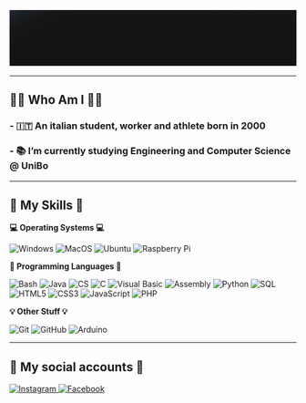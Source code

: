 <p align="center">
  <img alt="Welcome" src="./res/Welcome3.gif" width="1214" />
</p>

----

## 👨‍💻 Who Am I 👨‍💻

### - 🇮🇹 An italian student, worker and athlete born in 2000
### - 📚 I’m currently studying Engineering and Computer Science @ UniBo

----

## 🔧 My Skills 🔧
  
  <b> 💻 Operating Systems 💻 </b> <br> 
  <p>
  <img alt="Windows" src="https://img.shields.io/badge/-Windows-0078D6?style=for-the-badge&logo=windows&logoColor=white" />
  <img alt="MacOS" src="https://img.shields.io/badge/-Mac_OS-000000?style=for-the-badge&logo=apple&logoColor=white" />
  <img alt="Ubuntu" src="https://img.shields.io/badge/-Ubuntu-E95420?style=for-the-badge&logo=ubuntu&logoColor=white" />
  <img alt="Raspberry Pi" src="https://img.shields.io/badge/-Raspberry Pi-C51A4A?style=for-the-badge&logo=raspberry-pi&logoColor=white" />
  </p>
  
  <b> 📝 Programming Languages 📝 </b> <br>
  <p>
    <img alt="Bash" class="disabled" src="https://img.shields.io/badge/-Bash-4EAA25?style=for-the-badge&logo=gnu-bash&logoColor=white" />
    <img alt="Java" class="disabled" src="https://img.shields.io/badge/-Java-007396?style=for-the-badge&logo=java&logoColor=white" />
    <img alt="CS" class="disabled" src="https://img.shields.io/badge/-C %23-239120?style=for-the-badge&logo=c-sharp&logoColor=white" />
    <img alt="C" class="disabled" src="https://img.shields.io/badge/-Ansi C-A8B9CC?style=for-the-badge&logo=c&logoColor=black" />
    <img alt="Visual Basic" class="disabled" src="https://img.shields.io/badge/-Visual_Basic-342D7E?style=for-the-badge&logo=visual-studio-code&logoColor=white" />
    <img alt="Assembly" class="disabled" src="https://img.shields.io/badge/-Assembly-007AAC?style=for-the-badge&logo=A-frame&logoColor=white" />
    <img alt="Python" class="disabled" src="https://img.shields.io/badge/-Python-FBF229?style=for-the-badge&logo=python&logoColor=blue" />
    <img alt="SQL" class="disabled" src="https://img.shields.io/badge/-SQL-CC2927?style=for-the-badge&logo=MySQL&logoColor=white" />
    <img alt="HTML5" class="disabled" src="https://img.shields.io/badge/-HTML5-ff4e00?style=for-the-badge&logo=HTML5&logoColor=white" />
    <img alt="CSS3" class="disabled" src="https://img.shields.io/badge/-CSS3-00b1ff?style=for-the-badge&logo=CSS3&logoColor=white" />
    <img alt="JavaScript" class="disabled" src="https://img.shields.io/badge/-JavaScript-ffdc00?style=for-the-badge&logo=JavaScript&logoColor=white" />
    <img alt="PHP" class="disabled" src="https://img.shields.io/badge/-PHP-46436f?style=for-the-badge&logo=PHP&logoColor=white" />
  </p>
  
  <b> 💡 Other Stuff 💡 </b> <br>
  <p>
    <img alt="Git" class="disabled" src="https://img.shields.io/badge/-Git-F05032?style=for-the-badge&logo=Git&logoColor=white" />
    <img alt="GitHub" class="disabled" src="https://img.shields.io/badge/-Github-181717?style=for-the-badge&logo=github&logoColor=white" />
    <img alt="Arduino" class="disabled" src="https://img.shields.io/badge/-Arduino-00979D?style=for-the-badge&logo=Arduino&logoColor=white" />
  </p>
  

----

## 📲 My social accounts 📲
<p>
  <a href="https://www.instagram.com/andrezamma/">
    <img alt="Instagram" src="https://img.shields.io/badge/-Instagram-E4405F?style=for-the-badge&logo=instagram&logoColor=white" />
  </a> 
  <a href="https://www.facebook.com/andrea.zammarchi.39/">
    <img alt="Facebook" src="https://img.shields.io/badge/-Facebook-003d99?style=for-the-badge&logo=facebook&logoColor=white" />
  </a>  
  
</p>
